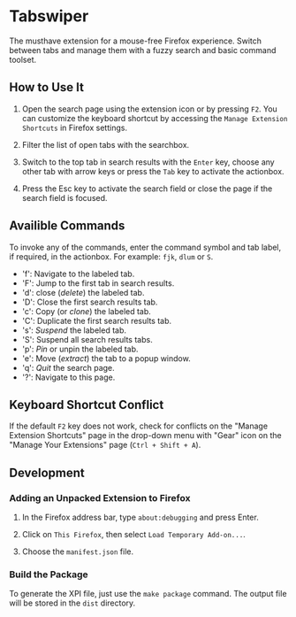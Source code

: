# Tabswiper

The musthave extension for a mouse-free Firefox experience.
Switch between tabs and manage them with a fuzzy search and basic command toolset.

## How to Use It

1. Open the search page using the extension icon or by pressing `F2`.
  You can customize the keyboard shortcut by accessing the `Manage Extension Shortcuts` in Firefox settings.

1. Filter the list of open tabs with the searchbox.

1. Switch to the top tab in search results with the `Enter` key, choose any other tab with arrow keys or press the `Tab` key to activate the actionbox.

1. Press the Esc key to activate the search field or close the page if the search field is focused.

## Availible Commands

To invoke any of the commands, enter the command symbol and tab label, if
required, in the actionbox. For example: `fjk`, `dlum` or `S`.

- 'f': Navigate to the labeled tab.
- 'F': Jump to the first tab in search results.
- 'd': close (*delete*) the labeled tab.
- 'D': Close the first search results tab.
- 'c': Copy (or *clone*) the labeled tab.
- 'C': Duplicate the first search results tab.
- 's': *Suspend* the labeled tab.
- 'S': Suspend all search results tabs.
- 'p': *Pin* or unpin the labeled tab.
- 'e': Move (*extract*) the tab to a popup window.
- 'q': *Quit* the search page.
- '?': Navigate to this page.

## Keyboard Shortcut Conflict

If the default `F2` key does not work, check for conflicts on the "Manage Extension Shortcuts" page in the drop-down menu with "Gear" icon on the "Manage Your Extensions" page (`Ctrl + Shift + A`).

## Development

### Adding an Unpacked Extension to Firefox

1. In the Firefox address bar, type `about:debugging` and press Enter.

1. Click on `This Firefox`, then select `Load Temporary Add-on...`.

1. Choose the `manifest.json` file.

### Build the Package

To generate the XPI file, just use the `make package` command.
The output file will be stored in the `dist` directory.
